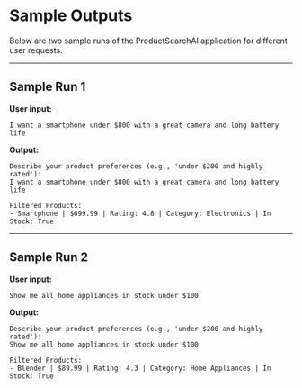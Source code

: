 # Sample Outputs

Below are two sample runs of the ProductSearchAI application for different user requests.

---

## Sample Run 1
**User input:**
```
I want a smartphone under $800 with a great camera and long battery life
```
**Output:**
```
Describe your product preferences (e.g., 'under $200 and highly rated'):
I want a smartphone under $800 with a great camera and long battery life

Filtered Products:
- Smartphone | $699.99 | Rating: 4.8 | Category: Electronics | In Stock: True
```

---

## Sample Run 2
**User input:**
```
Show me all home appliances in stock under $100
```
**Output:**
```
Describe your product preferences (e.g., 'under $200 and highly rated'):
Show me all home appliances in stock under $100

Filtered Products:
- Blender | $89.99 | Rating: 4.3 | Category: Home Appliances | In Stock: True
``` 